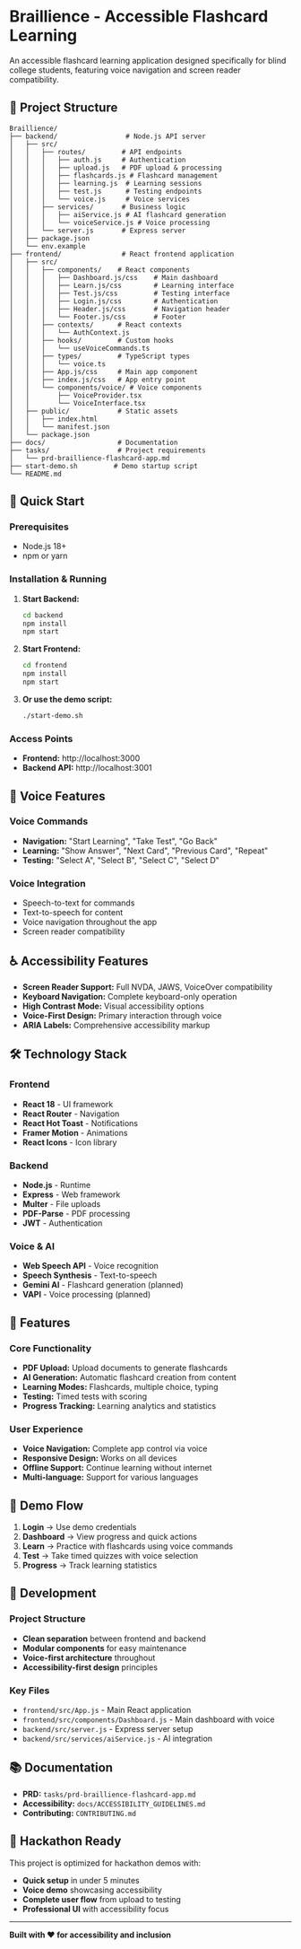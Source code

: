 # Braillience - Accessible Flashcard Learning

An accessible flashcard learning application designed specifically for blind college students, featuring voice navigation and screen reader compatibility.

## 🎯 Project Structure

```
Braillience/
├── backend/                 # Node.js API server
│   ├── src/
│   │   ├── routes/         # API endpoints
│   │   │   ├── auth.js     # Authentication
│   │   │   ├── upload.js   # PDF upload & processing
│   │   │   ├── flashcards.js # Flashcard management
│   │   │   ├── learning.js  # Learning sessions
│   │   │   ├── test.js      # Testing endpoints
│   │   │   └── voice.js     # Voice services
│   │   ├── services/       # Business logic
│   │   │   ├── aiService.js # AI flashcard generation
│   │   │   └── voiceService.js # Voice processing
│   │   └── server.js       # Express server
│   ├── package.json
│   └── env.example
├── frontend/               # React frontend application
│   ├── src/
│   │   ├── components/    # React components
│   │   │   ├── Dashboard.js/css    # Main dashboard
│   │   │   ├── Learn.js/css        # Learning interface
│   │   │   ├── Test.js/css         # Testing interface
│   │   │   ├── Login.js/css        # Authentication
│   │   │   ├── Header.js/css       # Navigation header
│   │   │   └── Footer.js/css       # Footer
│   │   ├── contexts/      # React contexts
│   │   │   └── AuthContext.js
│   │   ├── hooks/         # Custom hooks
│   │   │   └── useVoiceCommands.ts
│   │   ├── types/         # TypeScript types
│   │   │   └── voice.ts
│   │   ├── App.js/css     # Main app component
│   │   ├── index.js/css   # App entry point
│   │   └── components/voice/ # Voice components
│   │       ├── VoiceProvider.tsx
│   │       └── VoiceInterface.tsx
│   ├── public/            # Static assets
│   │   ├── index.html
│   │   └── manifest.json
│   └── package.json
├── docs/                  # Documentation
├── tasks/                 # Project requirements
│   └── prd-braillience-flashcard-app.md
├── start-demo.sh         # Demo startup script
└── README.md
```

## 🚀 Quick Start

### Prerequisites
- Node.js 18+
- npm or yarn

### Installation & Running

1. **Start Backend:**
   ```bash
   cd backend
   npm install
   npm start
   ```

2. **Start Frontend:**
   ```bash
   cd frontend
   npm install
   npm start
   ```

3. **Or use the demo script:**
   ```bash
   ./start-demo.sh
   ```

### Access Points
- **Frontend:** http://localhost:3000
- **Backend API:** http://localhost:3001

## 🎤 Voice Features

### Voice Commands
- **Navigation:** "Start Learning", "Take Test", "Go Back"
- **Learning:** "Show Answer", "Next Card", "Previous Card", "Repeat"
- **Testing:** "Select A", "Select B", "Select C", "Select D"

### Voice Integration
- Speech-to-text for commands
- Text-to-speech for content
- Voice navigation throughout the app
- Screen reader compatibility

## ♿ Accessibility Features

- **Screen Reader Support:** Full NVDA, JAWS, VoiceOver compatibility
- **Keyboard Navigation:** Complete keyboard-only operation
- **High Contrast Mode:** Visual accessibility options
- **Voice-First Design:** Primary interaction through voice
- **ARIA Labels:** Comprehensive accessibility markup

## 🛠️ Technology Stack

### Frontend
- **React 18** - UI framework
- **React Router** - Navigation
- **React Hot Toast** - Notifications
- **Framer Motion** - Animations
- **React Icons** - Icon library

### Backend
- **Node.js** - Runtime
- **Express** - Web framework
- **Multer** - File uploads
- **PDF-Parse** - PDF processing
- **JWT** - Authentication

### Voice & AI
- **Web Speech API** - Voice recognition
- **Speech Synthesis** - Text-to-speech
- **Gemini AI** - Flashcard generation (planned)
- **VAPI** - Voice processing (planned)

## 📱 Features

### Core Functionality
- **PDF Upload:** Upload documents to generate flashcards
- **AI Generation:** Automatic flashcard creation from content
- **Learning Modes:** Flashcards, multiple choice, typing
- **Testing:** Timed tests with scoring
- **Progress Tracking:** Learning analytics and statistics

### User Experience
- **Voice Navigation:** Complete app control via voice
- **Responsive Design:** Works on all devices
- **Offline Support:** Continue learning without internet
- **Multi-language:** Support for various languages

## 🎯 Demo Flow

1. **Login** → Use demo credentials
2. **Dashboard** → View progress and quick actions
3. **Learn** → Practice with flashcards using voice commands
4. **Test** → Take timed quizzes with voice selection
5. **Progress** → Track learning statistics

## 🔧 Development

### Project Structure
- **Clean separation** between frontend and backend
- **Modular components** for easy maintenance
- **Voice-first architecture** throughout
- **Accessibility-first design** principles

### Key Files
- `frontend/src/App.js` - Main React application
- `frontend/src/components/Dashboard.js` - Main dashboard with voice
- `backend/src/server.js` - Express server setup
- `backend/src/services/aiService.js` - AI integration

## 📚 Documentation

- **PRD:** `tasks/prd-braillience-flashcard-app.md`
- **Accessibility:** `docs/ACCESSIBILITY_GUIDELINES.md`
- **Contributing:** `CONTRIBUTING.md`

## 🎉 Hackathon Ready

This project is optimized for hackathon demos with:
- **Quick setup** in under 5 minutes
- **Voice demo** showcasing accessibility
- **Complete user flow** from upload to testing
- **Professional UI** with accessibility focus

---

**Built with ❤️ for accessibility and inclusion**